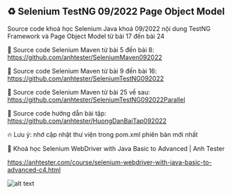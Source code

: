 ## ♻️ Selenium TestNG 09/2022 Page Object Model
Source code khoá học Selenium Java khoá 09/2022 nội dung TestNG Framework và Page Object Model từ bài 17 đến bài 24

🔅 Source code Selenium Maven từ bài 5 đến bài 8: https://github.com/anhtester/SeleniumMaven092022

🔅 Source code Selenium Maven từ bài 9 đến bài 16: https://github.com/anhtester/SeleniumTestNG092022

🔅 Source code Selenium Maven từ bài 25 về sau: https://github.com/anhtester/SeleniumTestNG092022Parallel

🔅 Source code hướng dẫn bài tập: https://github.com/anhtester/HuongDanBaiTap092022

🔥 Lưu ý: nhớ cập nhật thư viện trong pom.xml phiên bản mới nhất

🎉 Khoá học Selenium WebDriver with Java Basic to Advanced | Anh Tester

https://anhtester.com/course/selenium-webdriver-with-java-basic-to-advanced-c4.html

![alt text](https://anhtester.com/uploads/logo/logo_anh_tester_github_v3.jpg)
